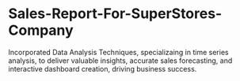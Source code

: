 # Sales-Report-For-SuperStores-Company

Incorporated Data Analysis Techniques, specializaing in time series analysis, to deliver valuable insights, accurate sales forecasting, and interactive dashboard creation, driving business success.
